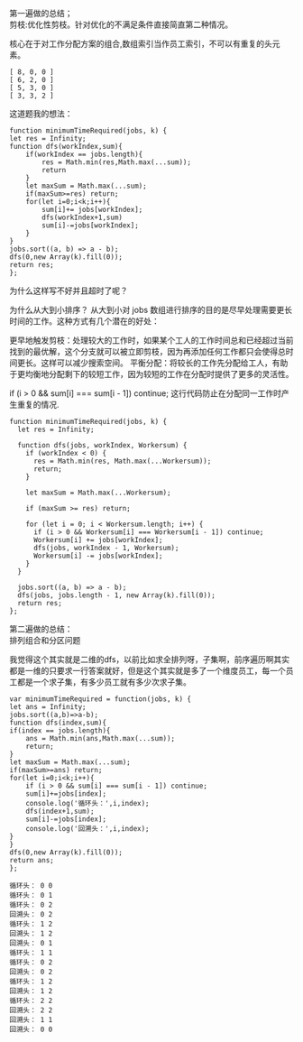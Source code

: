 第一遍做的总结；    
剪枝:优化性剪枝。针对优化的不满足条件直接简直第二种情况。  

核心在于对工作分配方案的组合,数组索引当作员工索引，不可以有重复的头元素。     

```code
[ 8, 0, 0 ]
[ 6, 2, 0 ]
[ 5, 3, 0 ]
[ 3, 3, 2 ]
```

这道题我的想法：
```code
function minimumTimeRequired(jobs, k) {
let res = Infinity;
function dfs(workIndex,sum){
    if(workIndex == jobs.length){
        res = Math.min(res,Math.max(...sum));
        return
    }
    let maxSum = Math.max(...sum);
    if(maxSum>=res) return;
    for(let i=0;i<k;i++){
        sum[i]+= jobs[workIndex];
        dfs(workIndex+1,sum)
        sum[i]-=jobs[workIndex];
    }
}
jobs.sort((a, b) => a - b);
dfs(0,new Array(k).fill(0));
return res;
};
```
为什么这样写不好并且超时了呢？

为什么从大到小排序？
从大到小对 jobs 数组进行排序的目的是尽早处理需要更长时间的工作。这种方式有几个潜在的好处：

更早地触发剪枝：处理较大的工作时，如果某个工人的工作时间总和已经超过当前找到的最优解，这个分支就可以被立即剪枝，因为再添加任何工作都只会使得总时间更长。这样可以减少搜索空间。
平衡分配：将较长的工作先分配给工人，有助于更均衡地分配剩下的较短工作，因为较短的工作在分配时提供了更多的灵活性。

if (i > 0 && sum[i] === sum[i - 1]) continue; 这行代码防止在分配同一工作时产生重复的情况.           

```code
function minimumTimeRequired(jobs, k) {
  let res = Infinity;

  function dfs(jobs, workIndex, Workersum) {
    if (workIndex < 0) {
      res = Math.min(res, Math.max(...Workersum));
      return;
    }

    let maxSum = Math.max(...Workersum);
    
    if (maxSum >= res) return;

    for (let i = 0; i < Workersum.length; i++) {
      if (i > 0 && Workersum[i] === Workersum[i - 1]) continue;
      Workersum[i] += jobs[workIndex];
      dfs(jobs, workIndex - 1, Workersum);
      Workersum[i] -= jobs[workIndex];
    }
  }

  jobs.sort((a, b) => a - b);
  dfs(jobs, jobs.length - 1, new Array(k).fill(0));
  return res;
};
```


第二遍做的总结：     
排列组合和分区问题       

我觉得这个其实就是二维的dfs，以前比如求全排列呀，子集啊，前序遍历啊其实都是一维的只要求一行答案就好，但是这个其实就是多了一个维度员工，每一个员工都是一个求子集，有多少员工就有多少次求子集。      

```code
var minimumTimeRequired = function(jobs, k) {
let ans = Infinity;
jobs.sort((a,b)=>a-b);
function dfs(index,sum){
if(index == jobs.length){
    ans = Math.min(ans,Math.max(...sum));
    return;
}
let maxSum = Math.max(...sum);
if(maxSum>=ans) return;
for(let i=0;i<k;i++){
    if (i > 0 && sum[i] === sum[i - 1]) continue;
    sum[i]+=jobs[index];
    console.log('循环头：',i,index);
    dfs(index+1,sum);
    sum[i]-=jobs[index];
    console.log('回溯头：',i,index);
}
}
dfs(0,new Array(k).fill(0));
return ans;
};
```

```code
循环头： 0 0
循环头： 0 1
循环头： 0 2
回溯头： 0 2
循环头： 1 2
回溯头： 1 2
回溯头： 0 1
循环头： 1 1
循环头： 0 2
回溯头： 0 2
循环头： 1 2
回溯头： 1 2
循环头： 2 2
回溯头： 2 2
回溯头： 1 1
回溯头： 0 0
```
